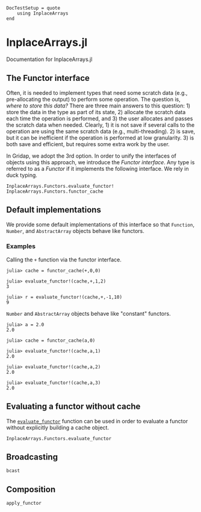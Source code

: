 ```@meta
DocTestSetup = quote
    using InplaceArrays
end
```

# InplaceArrays.jl

Documentation for InplaceArrays.jl

## The Functor interface

Often, it is needed to implement types that need some scratch data (e.g.,
pre-allocating the output) to perform
some operation. The question is, *where to store this data?* There are three
main answers to this question: 1) store the data in the type as part of its
state, 2) allocate the scratch data each time the operation is performed, and 3)
the user allocates and passes the scratch data when needed. Clearly, 1) it is
not save if several calls to the operation are using the same scratch data
(e.g., multi-threading). 2) is save, but it can be inefficient if the operation
is performed at low granularity. 3) is both save and efficient, but requires
some extra work by the user.

In Gridap, we adopt the 3rd option. In order to unify the interfaces of objects
using this approach, we introduce the *Functor interface*. Any type is
referred to as a *Functor* if it implements the following interface. We rely in
duck typing.

```@docs
InplaceArrays.Functors.evaluate_functor!
InplaceArrays.Functors.functor_cache
```


## Default implementations

We provide some default implementations of this interface so that `Function`,
`Number`, and `AbstractArray` objects behave like functors.

### Examples

Calling the `+` function via the functor interface.
```jldoctests
julia> cache = functor_cache(+,0,0)

julia> evaluate_functor!(cache,+,1,2)
3

julia> r = evaluate_functor!(cache,+,-1,10)
9
```

`Number` and `AbstractArray` objects behave like "constant" functors.

```jldoctests
julia> a = 2.0
2.0

julia> cache = functor_cache(a,0)

julia> evaluate_functor!(cache,a,1)
2.0

julia> evaluate_functor!(cache,a,2)
2.0

julia> evaluate_functor!(cache,a,3)
2.0
```

## Evaluating a functor without cache

The [`evaluate_functor`](@ref) function can be used in order to evaluate a functor without explicitly building a cache object.
```@docs
InplaceArrays.Functors.evaluate_functor
```

## Broadcasting

```@docs
bcast
```

## Composition

```@docs
apply_functor
```




